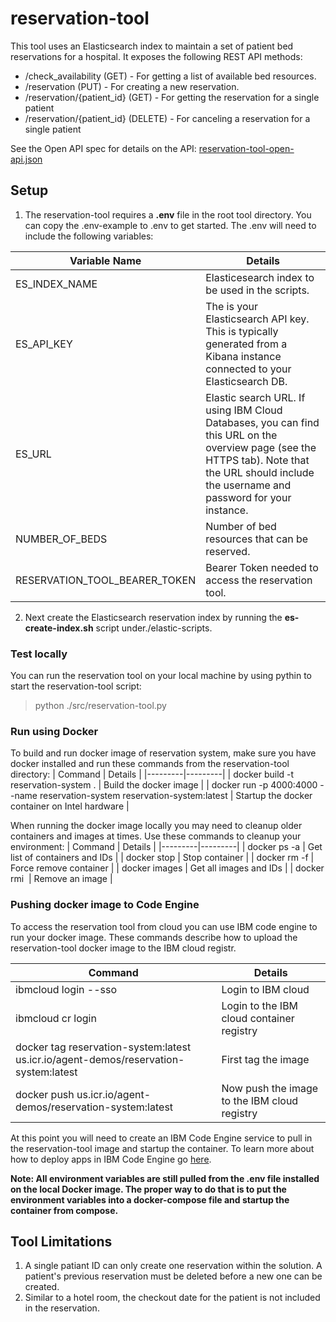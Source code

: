 # reservation-tool
This tool uses an Elasticsearch index to maintain a set of patient bed reservations for a hospital. It exposes the following REST API methods:

- /check_availability (GET) - For getting a list of available bed resources.
- /reservation (PUT) - For creating a new reservation.
- /reservation/{patient_id} (GET) - For getting the reservation for a single patient
- /reservation/{patient_id} (DELETE) - For canceling a reservation for a single patient

See the Open API spec for details on the API: [reservation-tool-open-api.json](./reservation-tool-open-api.json)

## Setup
1. The reservation-tool requires a **.env** file in the root tool directory. You can copy the .env-example to .env to get started. The .env will need to include the following variables:

| Variable Name | Details |
|---------------|---------|
| ES_INDEX_NAME | Elasticesearch index to be used in the scripts. |
| ES_API_KEY | The is your Elasticsearch API key. This is typically generated from a Kibana instance connected to your Elasticsearch DB. |
| ES_URL | Elastic search URL. If using IBM Cloud Databases, you can find this URL on the overview page (see the HTTPS tab). Note that the URL should include the username and password for your instance. |
| NUMBER_OF_BEDS | Number of bed resources that can be reserved. |
| RESERVATION_TOOL_BEARER_TOKEN | Bearer Token needed to access the reservation tool. |

2. Next create the Elasticsearch reservation index by running the **es-create-index.sh** script under./elastic-scripts.

### Test locally
You can run the reservation tool on your local machine by using pythin to start the reservation-tool script:
> python ./src/reservation-tool.py

### Run using Docker
To build and run docker image of reservation system, make sure you have docker installed and run these commands from the reservation-tool directory:
| Command | Details |
|---------|---------|
| docker build -t reservation-system . | Build the docker image |
| docker run -p 4000:4000 --name reservation-system reservation-system:latest | Startup the docker container on Intel hardware |

When running the docker image locally you may need to cleanup older containers and images at times. Use these commands to cleanup your environment:
| Command | Details |
|---------|---------|
| docker ps -a | Get list of containers and IDs |
| docker stop <container id> | Stop container |
| docker rm -f <container id> | Force remove container | 
| docker images | Get all images and IDs |
| docker rmi <image id> | Remove an image |

### Pushing docker image to Code Engine
To access the reservation tool from cloud you can use IBM code engine to run your docker image. These commands describe how to upload the reservation-tool docker image to the IBM cloud registr. 

| Command | Details |
|---------|---------|
| ibmcloud login --sso | Login to IBM cloud |
| ibmcloud cr login | Login to the IBM cloud container registry |
| docker tag reservation-system:latest us.icr.io/agent-demos/reservation-system:latest | First tag the image |
| docker push us.icr.io/agent-demos/reservation-system:latest | Now push the image to the IBM cloud registry |

At this point you will need to create an IBM Code Engine service to pull in the reservation-tool image and startup the container. To learn more about how to deploy apps in IBM Code Engine go [here](https://cloud.ibm.com/docs/codeengine?topic=codeengine-deploy-app&interface=ui).

**Note: All environment variables are still pulled from the .env file installed on the local Docker image. The proper way to do that is to put the environment variables into a docker-compose file and startup the container from compose.**

## Tool Limitations

1. A single patiant ID can only create one reservation within the solution. A patient's previous reservation must be deleted before a new one can be created.
2. Similar to a hotel room, the checkout date for the patient is not included in the reservation.
